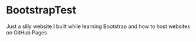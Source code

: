 # BootstrapTest

Just a silly website I built while learning Bootstrap and how to host websites on GitHub Pages
